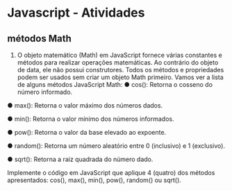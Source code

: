 # Javascript - Atividades 

## métodos Math

1. O objeto matemático (Math) em JavaScript fornece várias constantes e métodos para realizar operações matemáticas. Ao contrário do objeto de data, ele não possui construtores. Todos os métodos e propriedades podem ser usados ​​sem criar um objeto Math primeiro. Vamos ver a lista de alguns métodos JavaScript Math:
  ● cos():  Retorna o cosseno do número informado.

  ● max(): Retorna o valor máximo dos números dados.

  ● min(): Retorna o valor mínimo dos números informados.

  ● pow(): Retorna o valor da base elevado ao expoente.

  ● random(): Retorna um número aleatório entre 0 (inclusivo) e 1 (exclusivo).

  ● sqrt(): Retorna a raiz quadrada do número dado. 
  
  Implemente o código em JavaScript que aplique 4 (quatro) dos métodos apresentados: cos(), max(), min(), pow(), random() ou sqrt().
